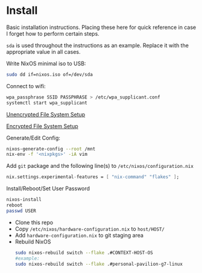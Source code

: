 # Install
Basic installation instructions. Placing these here for quick reference in case I forget how to perform certain steps.

`sda` is used throughout the instructions as an example. Replace it with the appropriate value in all cases.

Write NixOS minimal iso to USB:
```bash
sudo dd if=nixos.iso of=/dev/sda
```
Connect to wifi:
```bash
wpa_passphrase SSID PASSPHRASE > /etc/wpa_supplicant.conf
systemctl start wpa_supplicant
```

[Unencrypted File System Setup](./unencrypted.md)

[Encrypted File System Setup](./encrypted.md)

Generate/Edit Config:
```bash
nixos-generate-config --root /mnt
nix-env -f '<nixpkgs>' -iA vim
```

Add `git` package and the following line(s) to `/etc/nixos/configuration.nix`
```nix
nix.settings.experimental-features = [ "nix-command" "flakes" ];
```

Install/Reboot/Set User Password
```bash
nixos-install
reboot
passwd USER
```

- Clone this repo
- Copy `/etc/nixos/hardware-configuration.nix` to `host/HOST/`
- Add `hardware-configuration.nix` to git staging area
- Rebuild NixOS
    ```bash
    sudo nixos-rebuild switch --flake .#CONTEXT-HOST-OS
    #example:
    sudo nixos-rebuild switch --flake .#personal-pavilion-g7-linux
    ```
